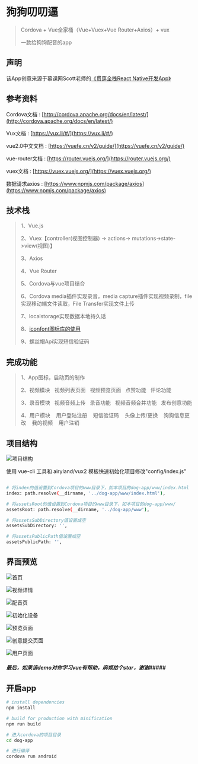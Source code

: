 # 狗狗叨叨逼
> Cordova + Vue全家桶（Vue+Vuex+Vue Router+Axios）+ vux 
>
> 一款给狗狗配音的app
## 声明
该App创意来源于慕课网Scott老师的[《贯穿全栈React Native开发App》](http://coding.imooc.com/learn/list/56.html)

## 参考资料
Cordova文档 : [http://cordova.apache.org/docs/en/latest/](http://cordova.apache.org/docs/en/latest/)

Vux文档 : [https://vux.li/#/](https://vux.li/#/)

vue2.0中文文档 : [https://vuefe.cn/v2/guide/](https://vuefe.cn/v2/guide/)

vue-router文档 : [https://router.vuejs.org/](https://router.vuejs.org/)

vuex文档 : [https://vuex.vuejs.org/](https://vuex.vuejs.org/)

数据请求axios : [https://www.npmjs.com/package/axios](https://www.npmjs.com/package/axios)

## 技术栈
>1、Vue.js
>
>2、Vuex【controller(视图控制器) -> actions-> mutations->state->view(视图)】
>
>3、Axios
>
>4、Vue Router
>
>5、Cordova与vue项目结合
>
>6、Cordova media插件实现录音，media capture插件实现视频录制，file实现移动端文件读取，File Transfer实现文件上传
>
>7、localstorage实现数据本地持久话
>
>8、[iconfont图标库的使用](http://iconfont.cn/)
>
>9、螺丝帽Api实现短信验证码

## 完成功能
>1、App图标，启动页的制作
>
>2、视频模块
   视频列表页面
   视频预览页面
   点赞功能
   评论功能
>
>3、录音模块
   视频音频上传
   录音功能
   视频音频合并功能
   发布创意功能
>
>4、用户模块
    用户登陆注册
    短信验证码
    头像上传/更换
    狗狗信息更改
    我的视频
    用户注销

## 项目结构

![项目结构](readme/struct.jpg)

使用 vue-cli 工具和 airyland/vux2 模板快速初始化项目修改"config/index.js"
```bash

# 将index的值设置到Cordova项目的www目录下，如本项目的dog-app/www/index.html
index: path.resolve(__dirname, '../dog-app/www/index.html'),

# 将assetsRoot的值设置到Cordova项目的www目录下，如本项目的dog-app/www/
assetsRoot: path.resolve(__dirname, '../dog-app/www'),

# 将assetsSubDirectory值设置成空
assetsSubDirectory: '',

# 将assetsPublicPath值设置成空
assetsPublicPath: '',

```

## 界面预览

![首页](readme/1.jpeg)

![视频详情](readme/2.jpeg)

![配音页](readme/3.jpeg)

![初始化设备](readme/4.jpeg)

![预览页面](readme/5.jpeg)

![创意提交页面](readme/6.jpeg)

![用户页面](readme/7.jpeg)

##### 最后，如果该demo对你学习vue有帮助，麻烦给个star，谢谢#####

## 开启app

``` bash
# install dependencies
npm install

# build for production with minification
npm run build

# 进入cordova的项目目录
cd dog-app

# 进行编译
cordova run android

```
